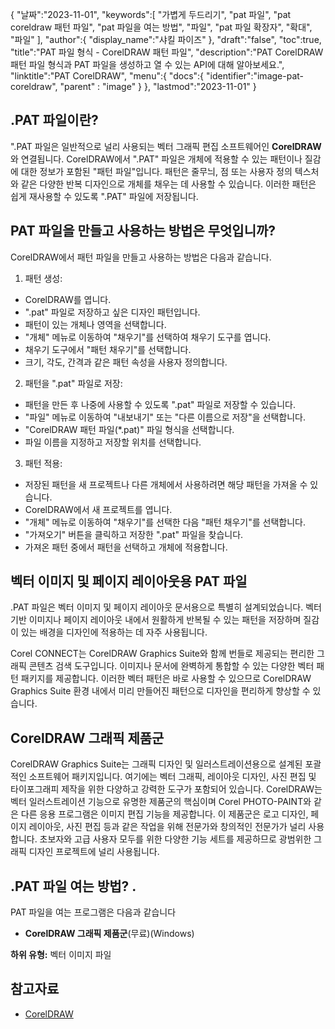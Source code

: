 {
"날짜":"2023-11-01",
   "keywords":[
"가볍게 두드리기",
"pat 파일",
"pat coreldraw 패턴 파일",
"pat 파일을 여는 방법",
"파일",
"pat 파일 확장자",
"확대",
"파일"
],
   "author":{
"display_name":"샤킬 파이즈"
},
"draft":"false",
"toc":true,
"title":"PAT 파일 형식 - CorelDRAW 패턴 파일",
   "description":"PAT CorelDRAW 패턴 파일 형식과 PAT 파일을 생성하고 열 수 있는 API에 대해 알아보세요.",
"linktitle":"PAT CorelDRAW",
   "menu":{
      "docs":{
         "identifier":"image-pat-coreldraw",
"parent" : "image"
}
},
"lastmod":"2023-11-01"
}

## .PAT 파일이란?

".PAT 파일은 일반적으로 널리 사용되는 벡터 그래픽 편집 소프트웨어인 **CorelDRAW**와 연결됩니다. CorelDRAW에서 ".PAT" 파일은 개체에 적용할 수 있는 패턴이나 질감에 대한 정보가 포함된 "패턴 파일"입니다. 패턴은 줄무늬, 점 또는 사용자 정의 텍스처와 같은 다양한 반복 디자인으로 개체를 채우는 데 사용할 수 있습니다. 이러한 패턴은 쉽게 재사용할 수 있도록 ".PAT" 파일에 저장됩니다.

## PAT 파일을 만들고 사용하는 방법은 무엇입니까?

CorelDRAW에서 패턴 파일을 만들고 사용하는 방법은 다음과 같습니다.

1. 패턴 생성:
    



- CorelDRAW를 엽니다.
- ".pat" 파일로 저장하고 싶은 디자인 패턴입니다.
- 패턴이 있는 개체나 영역을 선택합니다.
- "개체" 메뉴로 이동하여 "채우기"를 선택하여 채우기 도구를 엽니다.
- 채우기 도구에서 "패턴 채우기"를 선택합니다.
- 크기, 각도, 간격과 같은 패턴 속성을 사용자 정의합니다.
2. 패턴을 ".pat" 파일로 저장:
    



- 패턴을 만든 후 나중에 사용할 수 있도록 ".pat" 파일로 저장할 수 있습니다.
- "파일" 메뉴로 이동하여 "내보내기" 또는 "다른 이름으로 저장"을 선택합니다.
- "CorelDRAW 패턴 파일(*.pat)" 파일 형식을 선택합니다.
- 파일 이름을 지정하고 저장할 위치를 선택합니다.
3. 패턴 적용:
    



- 저장된 패턴을 새 프로젝트나 다른 개체에서 사용하려면 해당 패턴을 가져올 수 있습니다.
- CorelDRAW에서 새 프로젝트를 엽니다.
- "개체" 메뉴로 이동하여 "채우기"를 선택한 다음 "패턴 채우기"를 선택합니다.
- "가져오기" 버튼을 클릭하고 저장한 ".pat" 파일을 찾습니다.
- 가져온 패턴 중에서 패턴을 선택하고 개체에 적용합니다.

## 벡터 이미지 및 페이지 레이아웃용 PAT 파일

.PAT 파일은 벡터 이미지 및 페이지 레이아웃 문서용으로 특별히 설계되었습니다. 벡터 기반 이미지나 페이지 레이아웃 내에서 원활하게 반복될 수 있는 패턴을 저장하며 질감이 있는 배경을 디자인에 적용하는 데 자주 사용됩니다.

Corel CONNECT는 CorelDRAW Graphics Suite와 함께 번들로 제공되는 편리한 그래픽 콘텐츠 검색 도구입니다. 이미지나 문서에 완벽하게 통합할 수 있는 다양한 벡터 패턴 패키지를 제공합니다. 이러한 벡터 패턴은 바로 사용할 수 있으므로 CorelDRAW Graphics Suite 환경 내에서 미리 만들어진 패턴으로 디자인을 편리하게 향상할 수 있습니다.

## CorelDRAW 그래픽 제품군

CorelDRAW Graphics Suite는 그래픽 디자인 및 일러스트레이션용으로 설계된 포괄적인 소프트웨어 패키지입니다. 여기에는 벡터 그래픽, 레이아웃 디자인, 사진 편집 및 타이포그래피 제작을 위한 다양하고 강력한 도구가 포함되어 있습니다. CorelDRAW는 벡터 일러스트레이션 기능으로 유명한 제품군의 핵심이며 Corel PHOTO-PAINT와 같은 다른 응용 프로그램은 이미지 편집 기능을 제공합니다. 이 제품군은 로고 디자인, 페이지 레이아웃, 사진 편집 등과 같은 작업을 위해 전문가와 창의적인 전문가가 널리 사용합니다. 초보자와 고급 사용자 모두를 위한 다양한 기능 세트를 제공하므로 광범위한 그래픽 디자인 프로젝트에 널리 사용됩니다.

## .PAT 파일 여는 방법? .

PAT 파일을 여는 프로그램은 다음과 같습니다

- **CorelDRAW 그래픽 제품군**(무료)(Windows)

**하위 유형:** 벡터 이미지 파일

## 참고자료
* [CorelDRAW](https://en.wikipedia.org/wiki/CorelDRAW)
